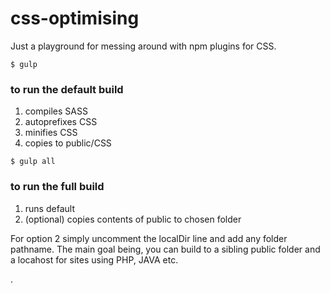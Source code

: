 # css-optimising
Just a playground for messing around with npm plugins for CSS.


```
$ gulp
```


### to run the default build

1. compiles SASS
2. autoprefixes CSS
3. minifies CSS
4. copies to public/CSS


```
$ gulp all
```


### to run the full build

1. runs default
2. (optional) copies contents of public to chosen folder


For option 2 simply uncomment the localDir line and add any folder pathname.  The main goal being, you can build to a sibling public folder and a locahost for sites using PHP, JAVA etc.


.
